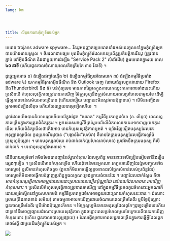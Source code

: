 ```yaml
---
lang: km




title: លី​នុច​ការ​ពារ​កុំ​ព្យូទ័រ​របស់​អ្នក​
---
```


មេរោគ​ trojans  adware spyware... វីន​ដូ​អនុញ្ញាត​ឲ្យ​មេ​រោគ​ទាំង​អស់​នេះ​ចូល​ទៅ​ក្នុង​ 
កុំព្យូទ័រ​អ្នក​បាន​យ៉ាង​ងាយ​ស្រួល​ ។ ថិរ​វេលា​ជា​មធ្យម​ មុន​នឹង​កុំព្យូទ័រ​ដែល​មាន​​ប្រព័ន្ធ​ប្រតិបត្តិការ​វីន​ដូ (ត្រូវ​បាន​ភ្ជាប់​ 
ទៅ​អ៊ីន​ធឺណិត​ និង​ជា​មួយ​ការ​ដំឡើង​ "Service Pack 2" លំនាំ​ដើម​) ឆ្លង​ 
មេរោគ​​ក្នុង​​​រយៈ​ពេល​<b>៤០ នាទី</b> (ហើយ​ជួន​កាល​ចំណាយ​ពេល​តិច​ត្រឹម​តែ​ ៣០ វិនាទី) ។

ដូច្នេះ​អ្នក​អាច​ ១) ដំឡើងជញ្ជាំង​ភ្លើង​ ២) ដំឡើង​កម្មវិធី​ប្រឆាំង​មេរោគ ៣) 
ដំឡើង​កម្មវិធី​ប្រឆាំង​ adware  ៤) យក​កម្មវិធី​រុក​រក​អ៊ីន​ធឺណិត​ និង​ Outlook ចេញ​ 
(ដោយ​ជំនួស​ពួក​វា​ដោយ​ Firefox និង​ Thunderbird) និង​ ៥) បន់​កុំ​ឲ្យ​ចោរ​ 
មាន​ភាព​វៃ​ឆ្លាត​ក្នុង​ការ​យក​ឈ្នះ​ការ​ការពារ​ទាំង​នេះ​ ហើយ​​ប្រសិន​បើ​​ 
កំហុស​សុវត្ថិភាព​ត្រូវ​បាន​រក​ឃើញ​ ម៉ៃក្រូសូហ្វនឹង​ត្រូវ​ចំណាយ​​ពេល​​ប្រហែល​ជា​​មួយ​ខែ​ ដើម្បី​ធ្វើ​ឲ្យ​ 
ភាព​ទាន់​សម័យ​អាច​ប្រើ​បាន​​ (ហើយ​ជា​រឿយ​ បញ្ហា​នេះ​មិន​សូវ​មាន​ប៉ុន្មាន​ទេ​) ។ បើ​មិនអញ្ចឹង​ទេ​ អ្នក​ 
អាច​ដំឡើង​លីនុច​ ហើយ​​លែង​ព្រួយ​បារម្ភ​​​​ទៀត​ហើយ  ។

ដូច​ដែល​យើង​បាន​និយាយ​រួច​ហើយ​នៅ​ក្នុង​ផ្នែក​ "មេ​រោគ"  កម្មវិធី​ប្រភព​កូដ​ចំហ (ឧ. 
លីនុច​) មាន​លទ្ធ​ភាព​ច្រើន​ក្នុង​ការ​ត្រួត​ពិនិត្យ​កូដ​​ ។ អ្នក​សរសេរ​កម្មវិធី​គ្រប់​រូប​នៅ​លើ​ពិភព​ 
លោក​នេះ​អាច​ទាញ​យក​កូដ​​ ​មើល​ ហើយ​​ពិនិត្យ​​មើល​ថា​តើ​វា​អាច​ 
មាន​កំហុស​សុវត្ថិភាព​​ឬ​អត់​ ។ ម្យ៉ាង​វិញ​ទៀត​ មនុស្ស​ដែល​គេ​​អនុញ្ញាត​ឲ្យ​មើល​ 
កូដ​ប្រភព​វីន​ដូ​បាន​ ("បង្កាន់​ដៃ​"របស់​វា​) គឺ​មាន​តែ​ក្រុម​មនុស្ស​ដែល​ធ្វើ​ការ​ឲ្យម៉ៃក្រូសូហ្វ​​ប៉ុណ្ណោះ ។ 
មាន​មនុស្ស​រាប់​រយ​ រាប់​ពាន់​នាក់​ (ប្រហែល​រាប់​លាន​) ប្រឆាំង​នឹង​ក្រុម​​មនុស្ស​ 
ពីរ​បី​ពាន់​នាក់​ ។ នេះ​វា​​ខុស​គ្នា​ខ្លាំង​ណាស់ ។

បើ​និយាយ​ឲ្យ​ចំ​ទៅ​ វា​មិន​មែន​​ជា​បញ្ហា​នៃ​<i>​ចំនួន​កំហុស</i> ដែល​ប្រព័ន្ធ​
មាន​នោះ​​ទេ​ បើ​ប្រៀប​ធៀប​ទៅ​នឹង​រឿង​​ផ្សេងៗ​​ទៀត​ ។ ប្រសិន​​បើ​មាន​កំហុស​ច្រើន​ ហើយ​​​ពុំ​ទាន់​មាន​​អ្នក​ណា​ 
រក​ពួក​វា​ឃើញ​ដែរ​  (រួម​បញ្ចូលទាំង​​ចោរ​​លួច​) ឬ​បើ​មាន​កំហុស​តិច​តួច​ (ពួក​វា​ 
ក៏​មិន​អាច​ធ្វើ​ឲ្យ​ខូច​ខាត​ដល់​ផ្នែក​សំខាន់​របស់​ប្រព័ន្ធ​ដែរ​) ចោរលួច​ក៏​មិន​អាច​ 
ធ្វើ​ការ​បំផ្លាញ​ប្រព័ន្ធ​ក្នុង​លក្ខណៈ​ទ្រង់​ទ្រាយ​ធំ​បាន​ដែរ​ ។ បញ្ហា​ដែល​ជាក់​ស្តែង ​​គឺ​ថា<i>​មាន​កំហុស​
សុវត្ថិភាព​អាច​ត្រូវ​បាន​គេ​ដោះ​ស្រាយ​បាន​លឿន​ប៉ុណ្ណា​ដែរ​ នៅ​ពេល​ដែល​គេ​បាន​
រក​ឃើញ​កំហុស​នោះ​</i> ។ ប្រសិន​បើ​កំហុស​សុវត្ថិភាព​ត្រូវ​បាន​រក​ឃើញ​ 
នៅ​ក្នុង​កម្ម​វិធី​ប្រភព​កូដ​ចំហនោះ​ អ្នក​ណា​ក៏​ដោយ​ឲ្យ​តែ​ស្ថិត​នៅ​ក្នុង​សហគមន៍​ 
កម្ម​វិធី​ប្រភព​កូដ​ចំហ​អាច​ជួយ​​​ដោះ​ស្រាយ​កំហុស​នេះ​បាន​ ។ ដំណោះ​ស្រាយ​ (និង​ភាព​ទាន់​ 
សម័យ​) តាម​​ធម្មតា​អាច​រក​ឃើញ​​ដោយ​ចំណាយ​ពេល​ត្រឹម​តែ​​ពីរ​ ឬ​បី​ថ្ងៃ​ប៉ុណ្ណោះ ជួន​កាល​ត្រឹម​តែ​ពីរ ឬ​​បី​ម៉ោង​ប៉ុណ្ណោះ​ក៏មាន ។ 
ម៉ៃក្រូសូហ្វ​មិន​មានមនុស្ស​ដែល​ពូកែ​ៗ​ដូច្នេះ​ច្រើន​ទេ​ ហើយ​ជា​ទូទៅ​​នឹង​ចេញ​ផ្សាយដំណោះ​ស្រាយ​សុវត្ថិភាព​
ក្នុង​ចន្លោះ​ពេល​ប្រហែល​មួយ​ខែ​ ក្រោយ​ពី​បាន​រក​ឃើញ​កំហុស​នោះ​  (ហើយ​ 
ជួន​កាល​បោះ​ពុម្ព​ផ្សាយ​) ៖ ដែល​ធ្វើ​ឲ្យ​ចោរ​មាន​លទ្ធ​ភាព​ច្រើន​ក្នុង​ការ​ធ្វើ​អ្វី​ដែល​​ពួក​គេ​ចង់​ធ្វើ​ 
ជា​មួយ​នឹង​កុំ​ព្យូទ័រ​របស់​អ្នក​ ។

<img src="Images/security_thumb.png" />




